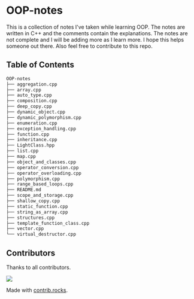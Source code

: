 # OOP-notes

This is a collection of notes I've taken while learning OOP. The notes are written in C++ and the comments contain the explanations. The notes are not complete and I will be adding more as I learn more. I hope this helps someone out there. Also feel free to contribute to this repo.

## Table of Contents

```bash
OOP-notes
├── aggregation.cpp
├── array.cpp
├── auto_type.cpp
├── composition.cpp
├── deep_copy.cpp
├── dynamic_object.cpp
├── dynamic_polymorphism.cpp
├── enumeration.cpp
├── exception_handling.cpp
├── function.cpp
├── inheritance.cpp
├── LightClass.hpp
├── list.cpp
├── map.cpp
├── object_and_classes.cpp
├── operator_conversion.cpp
├── operator_overloading.cpp
├── polymorphism.cpp
├── range_based_loops.cpp
├── README.md
├── scope_and_storage.cpp
├── shallow_copy.cpp
├── static_function.cpp
├── string_as_array.cpp
├── structures.cpp
├── template_function_class.cpp
├── vector.cpp
└── virtual_destructor.cpp
```

## Contributors

Thanks to all contributors.

<a style="center" href="https://github.com/Qazalbash/OOP-notes/graphs/contributors">
  <img style="center" src="https://contrib.rocks/image?repo=Qazalbash/OOP-notes" />
</a>

Made with [contrib.rocks](https://contrib.rocks).
